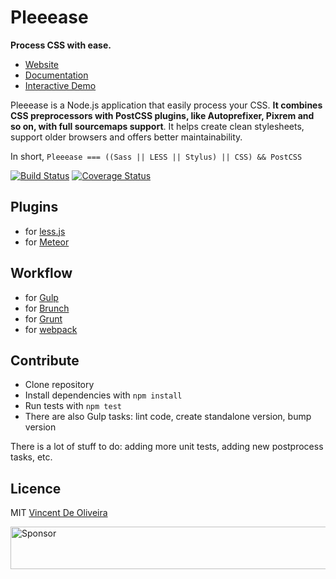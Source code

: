 Pleeease
========

**Process CSS with ease.**

* [Website](http://pleeease.io)
* [Documentation](http://pleeease.io/docs)
* [Interactive Demo](http://pleeease.io/play)

Pleeease is a Node.js application that easily process your CSS. **It combines CSS preprocessors with PostCSS plugins, like Autoprefixer, Pixrem and so on, with full sourcemaps support**. It helps create clean stylesheets, support older browsers and offers better maintainability.

In short, `Pleeease === ((Sass || LESS || Stylus) || CSS) && PostCSS`

[![Build Status](https://travis-ci.org/iamvdo/pleeease.svg?branch=master)](https://travis-ci.org/iamvdo/pleeease)
[![Coverage Status](https://coveralls.io/repos/iamvdo/pleeease/badge.svg?branch=coverage)](https://coveralls.io/r/iamvdo/pleeease?branch=coverage)

## Plugins
* for [less.js](https://github.com/bassjobsen/less-plugin-pleeease)
* for [Meteor](https://github.com/bassjobsen/less-pleeease)

## Workflow

* for [Gulp](https://github.com/danielhusar/gulp-pleeease)
* for [Brunch](https://github.com/iamvdo/brunch-pleeease)
* for [Grunt](https://github.com/danielhusar/grunt-pleeease)
* for [webpack](https://github.com/lmtm/pleeease-loader)

## Contribute

* Clone repository
* Install dependencies with `npm install`
* Run tests with `npm test`
* There are also Gulp tasks: lint code, create standalone version, bump version

There is a lot of stuff to do: adding more unit tests, adding new postprocess tasks, etc.

## Licence

MIT [Vincent De Oliveira](https://github.com/iamvdo)

<a target='_blank' rel='nofollow' href='https://app.codesponsor.io/link/5WjDbieev3xYBiKEENxsdY9L/iamvdo/pleeease'>
  <img alt='Sponsor' width='888' height='68' src='https://app.codesponsor.io/embed/5WjDbieev3xYBiKEENxsdY9L/iamvdo/pleeease.svg' />
</a>
